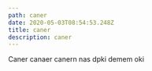 ```yaml
---
path: caner
date: 2020-05-03T08:54:53.248Z
title: caner
description: caner
---
```

Caner canaer canern nas dpki demem oki
